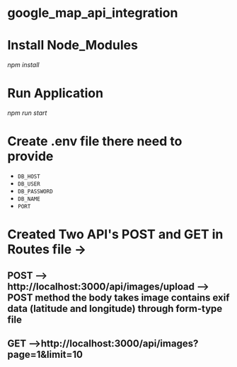 # google_map_api_integration

# Install Node_Modules
 *npm install*

# Run Application
 *npm run start*

# Create .env file there need to provide
 -  `DB_HOST`
-  `DB_USER`
- `DB_PASSWORD`
- `DB_NAME`
- `PORT`

# Created Two API's POST and GET in Routes file -> 

## POST --> http://localhost:3000/api/images/upload  --> POST method the body takes image contains exif data (latitude and longitude) through form-type file

## GET -->http://localhost:3000/api/images?page=1&limit=10




